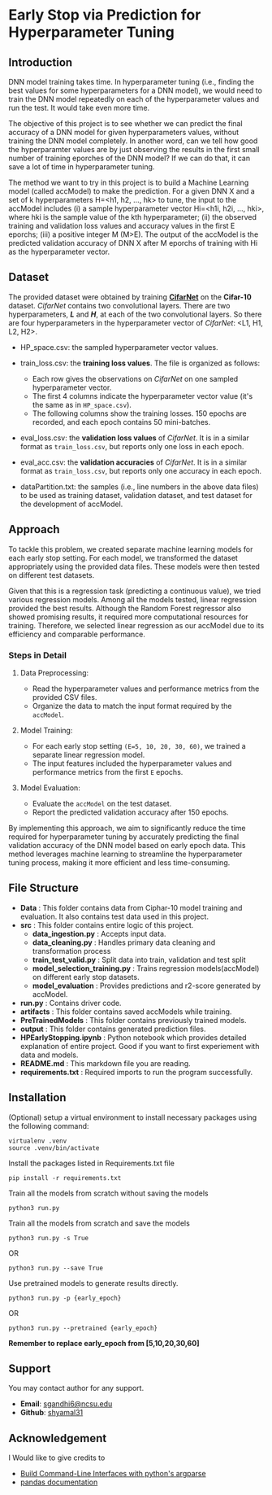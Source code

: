 # Early Stop via Prediction for Hyperparameter Tuning
## Introduction

DNN model training takes time. In hyperparameter tuning (i.e., finding the best values for some hyperparameters for a DNN model), we would need to train the DNN model repeatedly on each of the hyperparameter values and run the test. It would take even more time.

The objective of this project is to see whether we can predict the final accuracy of a DNN model for given hyperparameters values, without training the DNN model completely. In another word, can we tell how good the hyperparamter values are by just observing the results in the first small number of training eporches of the DNN model? If we can do that, it can save a lot of time in hyperparameter tuning. 
 
The method we want to try in this project is to build a Machine Learning model (called accModel) to make the prediction. For a given DNN X and a set of k hyperparameters H=<h1, h2, ..., hk> to tune, the input to the accModel includes (i) a sample hyperparameter vector Hi=<h1i, h2i, ..., hki>, where hki is the sample value of the kth hyperparameter; (ii) the observed training and validation loss values and accuracy values in the first E eporchs; (iii) a positive integer M (M>E). The output of the accModel is the predicted validation accuracy of DNN X after M eporchs of training with Hi as the hyperparameter vector. 

## Dataset

The provided dataset were obtained by training **<u>CifarNet</u>** on the **Cifar-10** dataset. *CifarNet* contains two convolutional layers. There are two hyperparameters, ***L*** and ***H***, at each of the two convolutional layers. So there are four hyperparameters in the hyperparameter vector of *CifarNet*: <L1, H1, L2, H2>. 

* HP_space.csv: the sampled hyperparameter vector values. 

* train_loss.csv: the **training loss values**. The file is organized as follows:

  - Each row gives the observations on *CifarNet* on one sampled hyperparameter vector.  
  - The first 4 columns indicate the hyperparameter vector value (it's the same as in `HP_space.csv`). 
  - The following columns show the training losses. 150 epochs are recorded, and each epoch contains 50 mini-batches.

* eval_loss.csv: the **validation loss values** of *CifarNet*. It is in a similar format as `train_loss.csv`, but reports only one loss in each epoch.

* eval_acc.csv: the **validation accuracies** of *CifarNet*. It is in a similar format as `train_loss.csv`, but reports only one accuracy in each epoch.

* dataPartition.txt: the samples (i.e., line numbers in the above data files) to be used as training dataset, validation dataset, and test dataset for the development of accModel.

## Approach

To tackle this problem, we created separate machine learning models for each early stop setting. For each model, we transformed the dataset appropriately using the provided data files. These models were then tested on different test datasets.

Given that this is a regression task (predicting a continuous value), we tried various regression models. Among all the models tested, linear regression provided the best results. Although the Random Forest regressor also showed promising results, it required more computational resources for training. Therefore, we selected linear regression as our accModel due to its efficiency and comparable performance.

### Steps in Detail

1. Data Preprocessing: 
    - Read the hyperparameter values and performance metrics from the provided CSV files.
    - Organize the data to match the input format required by the `accModel`.

2. Model Training: 
    - For each early stop setting `(E=5, 10, 20, 30, 60)`, we trained a separate linear regression model.
    - The input features included the hyperparameter values and performance metrics from the first `E` epochs.

3. Model Evaluation: 
    - Evaluate the `accModel` on the test dataset.
    - Report the predicted validation accuracy after 150 epochs.

By implementing this approach, we aim to significantly reduce the time required for hyperparameter tuning by accurately predicting the final validation accuracy of the DNN model based on early epoch data. This method leverages machine learning to streamline the hyperparameter tuning process, making it more efficient and less time-consuming.

## File Structure
- **Data** : This folder contains data from Ciphar-10 model training and evaluation. It also contains test data used in this project.
- **src** : This folder contains entire logic of this project.
    - **data_ingestion.py** : Accepts input data.
    - **data_cleaning.py** : Handles primary data cleaning and transformation process
    - **train_test_valid.py** : Split data into train, validation and test split
    - **model_selection_training.py** : Trains regression models(accModel) on different early stop datasets.
    - **model_evaluation** : Provides predictions and r2-score generated by accModel.
- **run.py** : Contains driver code.
- **artifacts** : This folder contains saved accModels while training.
- **PreTrainedModels** : This folder contains previously trained models.
- **output** : This folder contains generated prediction files.
- **HPEarlyStopping.ipynb** : Python notebook which provides detailed explanation of entire project. Good if you want to first experiement with data and models.
- **README.md** : This markdown file you are reading.
- **requirements.txt** : Required imports to run the program successfully.


## Installation
(Optional) setup a virtual environment to install necessary packages using the following command:
``` commandline
virtualenv .venv
source .venv/bin/activate
```
Install the packages listed in Requirements.txt file
```shell
pip install -r requirements.txt
```
Train all the models from scratch without saving the models
```shell
python3 run.py 
```
Train all the models from scratch and save the models
```shell
python3 run.py -s True
```
OR
```shell
python3 run.py --save True
```
Use pretrained models to generate results directly. 
```shell
python3 run.py -p {early_epoch}
```
OR
```shell
python3 run.py --pretrained {early_epoch}
```
**Remember to replace early_epoch from [5,10,20,30,60]**


## Support
You may contact author for any support.
* __Email__: [sgandhi6@ncsu.edu](mailto:sgandhi6@ncsu.edu?subject=%20Algorithm%20Query)
* __Github__: [shyamal31](https://github.com/shyamal31)

## Acknowledgement 
I Would like to give credits to 
* [Build Command-Line Interfaces with python's argparse](https://realpython.com/command-line-interfaces-python-argparse/)
* [pandas documentation](https://pandas.pydata.org/docs/)
